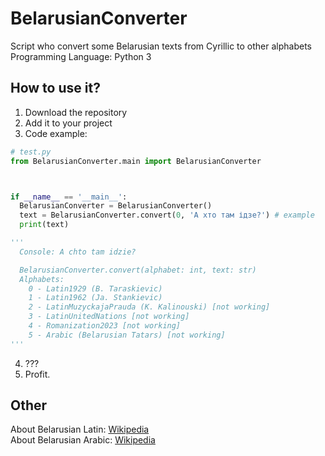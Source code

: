 # BelarusianConverter
Script who convert some Belarusian texts from Cyrillic to other alphabets    
Programming Language: Python 3
## How to use it?
1. Download the repository
2. Add it to your project
3. Code example:
```py
# test.py
from BelarusianConverter.main import BelarusianConverter



if __name__ == '__main__':
  BelarusianConverter = BelarusianConverter()
  text = BelarusianConverter.convert(0, 'А хто там ідзе?') # example
  print(text)

'''
  Console: A chto tam idzie?

  BelarusianConverter.convert(alphabet: int, text: str)
  Alphabets:
    0 - Latin1929 (B. Taraskievic)
    1 - Latin1962 (Ja. Stankievic)
    2 - LatinMuzyckajaPrauda (K. Kalinouski) [not working]
    3 - LatinUnitedNations [not working]
    4 - Romanization2023 [not working]
    5 - Arabic (Belarusian Tatars) [not working]
'''

```
4. ???
5. Profit.     

## Other
About Belarusian Latin: [Wikipedia](https://en.wikipedia.org/wiki/Belarusian_Latin_alphabet)      
About Belarusian Arabic: [Wikipedia](https://en.wikipedia.org/wiki/Belarusian_Arabic_alphabet)
